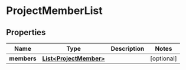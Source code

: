 
# ProjectMemberList

## Properties
Name | Type | Description | Notes
------------ | ------------- | ------------- | -------------
**members** | [**List&lt;ProjectMember&gt;**](ProjectMember.md) |  |  [optional]




